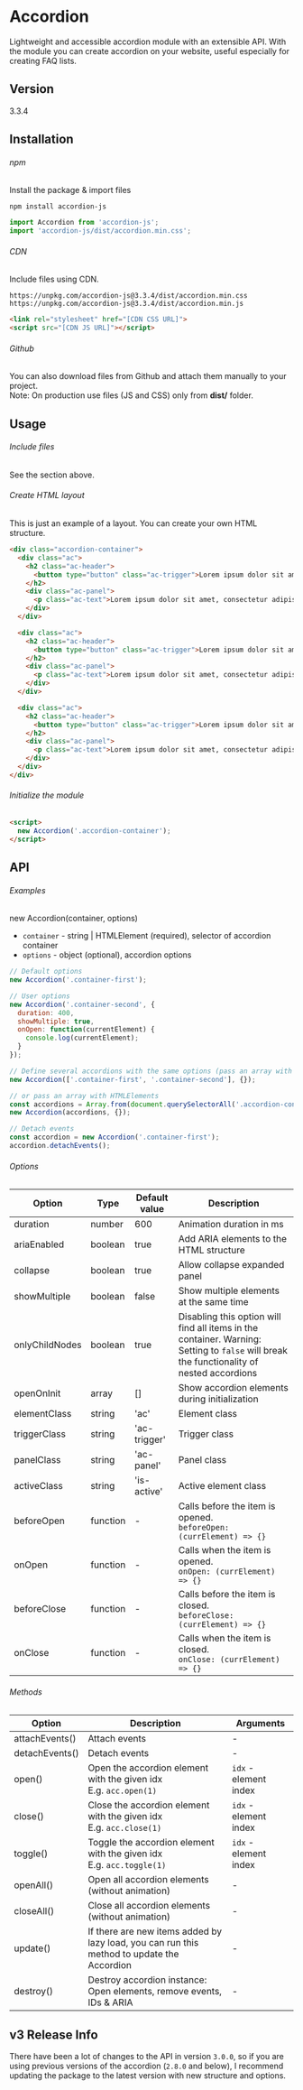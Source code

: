 # Accordion
Lightweight and accessible accordion module with an extensible API. With the module you can create accordion on your website, useful especially for creating FAQ lists.

## Version
3.3.4

## Installation

###### npm
Install the package & import files
```
npm install accordion-js
```

```javascript
import Accordion from 'accordion-js';
import 'accordion-js/dist/accordion.min.css';
```

###### CDN
Include files using CDN.

```
https://unpkg.com/accordion-js@3.3.4/dist/accordion.min.css
https://unpkg.com/accordion-js@3.3.4/dist/accordion.min.js
```

```html
<link rel="stylesheet" href="[CDN CSS URL]">
<script src="[CDN JS URL]"></script>
```

###### Github
You can also download files from Github and attach them manually to your project. <br>
Note: On production use files (JS and CSS) only from **dist/** folder.

## Usage

###### Include files
See the section above.

###### Create HTML layout
This is just an example of a layout. You can create your own HTML structure.
```html
<div class="accordion-container">
  <div class="ac">
    <h2 class="ac-header">
      <button type="button" class="ac-trigger">Lorem ipsum dolor sit amet.</button>
    </h2>
    <div class="ac-panel">
      <p class="ac-text">Lorem ipsum dolor sit amet, consectetur adipiscing elit.</p>
    </div>
  </div>

  <div class="ac">
    <h2 class="ac-header">
      <button type="button" class="ac-trigger">Lorem ipsum dolor sit amet.</button>
    </h2>
    <div class="ac-panel">
      <p class="ac-text">Lorem ipsum dolor sit amet, consectetur adipiscing elit.</p>
    </div>
  </div>

  <div class="ac">
    <h2 class="ac-header">
      <button type="button" class="ac-trigger">Lorem ipsum dolor sit amet.</button>
    </h2>
    <div class="ac-panel">
      <p class="ac-text">Lorem ipsum dolor sit amet, consectetur adipiscing elit.</p>
    </div>
  </div>
</div>
```

###### Initialize the module
```html
<script>
  new Accordion('.accordion-container');
</script>
```

## API

###### Examples
new Accordion(container, options)

* `container` - string | HTMLElement (required), selector of accordion container
* `options` - object (optional), accordion options

```javascript
// Default options
new Accordion('.container-first');

// User options
new Accordion('.container-second', {
  duration: 400,
  showMultiple: true,
  onOpen: function(currentElement) {
    console.log(currentElement);
  }
});

// Define several accordions with the same options (pass an array with selectors)
new Accordion(['.container-first', '.container-second'], {});

// or pass an array with HTMLElements
const accordions = Array.from(document.querySelectorAll('.accordion-container'));
new Accordion(accordions, {});

// Detach events
const accordion = new Accordion('.container-first');
accordion.detachEvents();
```

###### Options

| Option  | Type | Default value | Description |
| ----- | ----- | ----- | ----- |
| duration | number | 600 | Animation duration in ms |
| ariaEnabled | boolean | true | Add ARIA elements to the HTML structure |
| collapse | boolean | true | Allow collapse expanded panel |
| showMultiple | boolean | false | Show multiple elements at the same time |
| onlyChildNodes | boolean | true | Disabling this option will find all items in the container. Warning: Setting to `false` will break the functionality of nested accordions |
| openOnInit | array | [] | Show accordion elements during initialization |
| elementClass | string | 'ac' | Element class |
| triggerClass | string | 'ac-trigger' | Trigger class |
| panelClass | string | 'ac-panel' | Panel class |
| activeClass | string | 'is-active' | Active element class |
| beforeOpen | function | - | Calls before the item is opened. <br> `beforeOpen: (currElement) => {}`|
| onOpen | function | - | Calls when the item is opened. <br> `onOpen: (currElement) => {}`|
| beforeClose | function | - | Calls before the item is closed. <br> `beforeClose: (currElement) => {}`|
| onClose | function | - | Calls when the item is closed. <br> `onClose: (currElement) => {}`|

###### Methods

| Option  | Description | Arguments |
| ----- | ----- | ----- |
| attachEvents() | Attach events | - |
| detachEvents() | Detach events | - |
| open() | Open the accordion element with the given idx <br> E.g. `acc.open(1)` | `idx` - element index |
| close() | Close the accordion element with the given idx <br> E.g. `acc.close(1)` | `idx` - element index |
| toggle() | Toggle the accordion element with the given idx <br> E.g. `acc.toggle(1)` | `idx` - element index |
| openAll() | Open all accordion elements (without animation) | - |
| closeAll() | Close all accordion elements (without animation) | - |
| update() | If there are new items added by lazy load, you can run this method to update the Accordion | - |
| destroy() | Destroy accordion instance: <br> Open elements, remove events, IDs & ARIA | - |

## v3 Release Info
There have been a lot of changes to the API in version `3.0.0`, so if you are using previous versions of the accordion (`2.8.0` and below), I recommend updating the package to the latest version with new structure and options.
